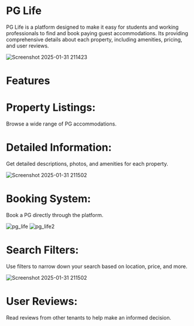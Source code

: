 # PG Life
PG Life is a platform designed to make it easy for students and working professionals to find and book paying guest accommodations. 
Its providing comprehensive details about each property, including amenities, pricing, and user reviews.

  ![Screenshot 2025-01-31 211423](https://github.com/user-attachments/assets/6322f898-e4eb-4312-b1de-747ac52a6232)


# Features
# Property Listings:
 Browse a wide range of PG accommodations.
 
 # Detailed Information: 
 Get detailed descriptions, photos, and amenities for each property.
 
  ![Screenshot 2025-01-31 211502](https://github.com/user-attachments/assets/ec6455c1-d2e6-4ebc-8a7e-36d161a48700)

# Booking System: 
Book a PG directly through the platform.

   ![pg_life](https://github.com/user-attachments/assets/cbd3e5b5-02c8-43d2-9575-3edef8a96fc5)                            ![pg_life2](https://github.com/user-attachments/assets/7b24e613-5f8f-4945-85b3-9d3841c585ab)

# Search Filters: 
Use filters to narrow down your search based on location, price, and more.
  
  ![Screenshot 2025-01-31 211502](https://github.com/user-attachments/assets/457656ae-e682-4142-b4dd-9a41e0659276)

# User Reviews: 
Read reviews from other tenants to help make an informed decision.
